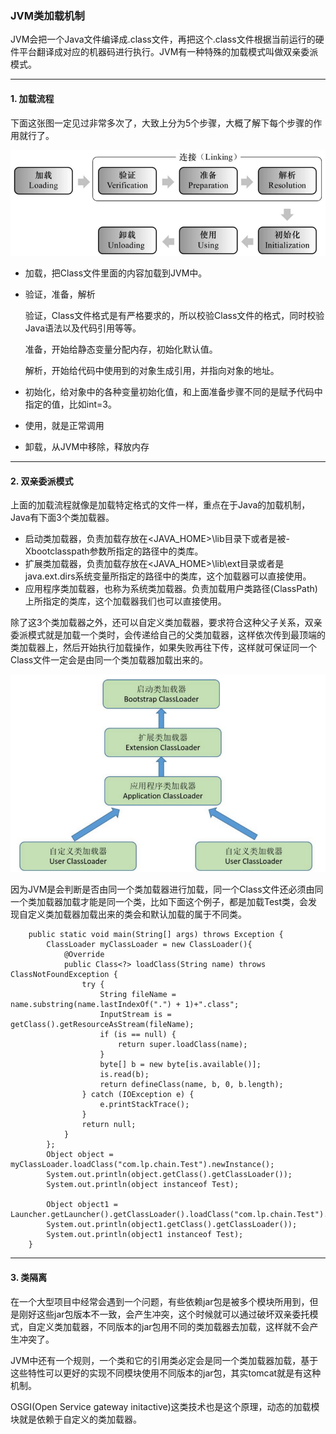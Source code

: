 ### JVM类加载机制

JVM会把一个Java文件编译成.class文件，再把这个.class文件根据当前运行的硬件平台翻译成对应的机器码进行执行。JVM有一种特殊的加载模式叫做双亲委派模式。

---


#### 1. 加载流程

下面这张图一定见过非常多次了，大致上分为5个步骤，大概了解下每个步骤的作用就行了。


![4](https://github.com/nemolpsky/note/raw/master/file/jvm/images/4.png)

- 加载，把Class文件里面的内容加载到JVM中。
- 验证，准备，解析
  
  验证，Class文件格式是有严格要求的，所以校验Class文件的格式，同时校验Java语法以及代码引用等等。
  
  准备，开始给静态变量分配内存，初始化默认值。
  
  解析，开始给代码中使用到的对象生成引用，并指向对象的地址。
  
- 初始化，给对象中的各种变量初始化值，和上面准备步骤不同的是赋予代码中指定的值，比如int=3。
- 使用，就是正常调用
- 卸载，从JVM中移除，释放内存

---

#### 2. 双亲委派模式

上面的加载流程就像是加载特定格式的文件一样，重点在于Java的加载机制，Java有下面3个类加载器。
- 启动类加载器，负责加载存放在<JAVA_HOME>\lib目录下或者是被-Xbootclasspath参数所指定的路径中的类库。
- 扩展类加载器，负责加载存放在<JAVA_HOME>\lib\ext目录或者是java.ext.dirs系统变量所指定的路径中的类库，这个加载器可以直接使用。
- 应用程序类加载器，也称为系统类加载器。负责加载用户类路径(ClassPath)上所指定的类库，这个加载器我们也可以直接使用。

除了这3个类加载器之外，还可以自定义类加载器，要求符合这种父子关系，双亲委派模式就是加载一个类时，会传递给自己的父类加载器，这样依次传到最顶端的类加载器上，然后开始执行加载操作，如果失败再往下传，这样就可保证同一个Class文件一定会是由同一个类加载器加载出来的。

![5](https://github.com/nemolpsky/note/raw/master/file/jvm/images/5.png)

因为JVM是会判断是否由同一个类加载器进行加载，同一个Class文件还必须由同一个类加载器加载才能是同一个类，比如下面这个例子，都是加载Test类，会发现自定义类加载器加载出来的类会和默认加载的属于不同类。

```
    public static void main(String[] args) throws Exception {
        ClassLoader myClassLoader = new ClassLoader(){
            @Override
            public Class<?> loadClass(String name) throws ClassNotFoundException {
                try {
                    String fileName = name.substring(name.lastIndexOf(".") + 1)+".class";
                    InputStream is = getClass().getResourceAsStream(fileName);
                    if (is == null) {
                        return super.loadClass(name);
                    }
                    byte[] b = new byte[is.available()];
                    is.read(b);
                    return defineClass(name, b, 0, b.length);
                } catch (IOException e) {
                    e.printStackTrace();
                }
                return null;
            }
        };
        Object object = myClassLoader.loadClass("com.lp.chain.Test").newInstance();
        System.out.println(object.getClass().getClassLoader());
        System.out.println(object instanceof Test);

        Object object1 = Launcher.getLauncher().getClassLoader().loadClass("com.lp.chain.Test").newInstance();
        System.out.println(object1.getClass().getClassLoader());
        System.out.println(object1 instanceof Test);
    }
```

---

#### 3. 类隔离
在一个大型项目中经常会遇到一个问题，有些依赖jar包是被多个模块所用到，但是刚好这些jar包版本不一致，会产生冲突，这个时候就可以通过破坏双亲委托模式，自定义类加载器，不同版本的jar包用不同的类加载器去加载，这样就不会产生冲突了。

JVM中还有一个规则，一个类和它的引用类必定会是同一个类加载器加载，基于这些特性可以更好的实现不同模块使用不同版本的jar包，其实tomcat就是有这种机制。

OSGI(Open Service gateway initactive)这类技术也是这个原理，动态的加载模块就是依赖于自定义的类加载器。
